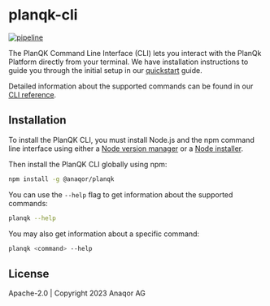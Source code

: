 planqk-cli
==========

[![pipeline](https://github.com/PlanQK/planqk-cli/actions/workflows/pipeline.yml/badge.svg)](https://github.com/PlanQK/planqk-cli/actions/workflows/pipeline.yml)

The PlanQK Command Line Interface (CLI) lets you interact with the PlanQk Platform directly from your terminal.
We have installation instructions to guide you through the initial setup in our
[quickstart](https://docs.platform.planqk.de/docs/getting-started/quickstart.html) guide.

Detailed information about the supported commands can be found in our
[CLI reference](https://docs.platform.planqk.de/docs/getting-started/cli-reference.html).

## Installation

To install the PlanQK CLI, you must install Node.js and the npm command line interface using either a
[Node version manager](https://github.com/nvm-sh/nvm) or a [Node installer](https://nodejs.org/en/download).

Then install the PlanQK CLI globally using npm:

```bash
npm install -g @anaqor/planqk
```

You can use the `--help` flag to get information about the supported commands:

``` bash
planqk --help
```

You may also get information about a specific command:

``` bash
planqk <command> --help
```

## License

Apache-2.0 | Copyright 2023 Anaqor AG

